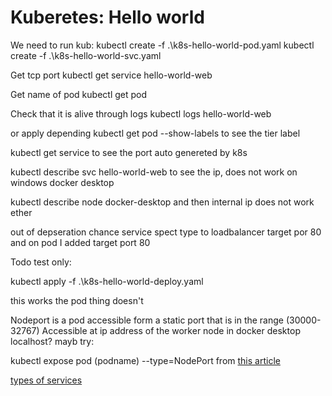 # Kuberetes: Hello world

We need to run kub:
kubectl create -f .\k8s-hello-world-pod.yaml
kubectl create -f .\k8s-hello-world-svc.yaml

Get tcp port
kubectl get service hello-world-web

Get name of pod
kubectl get pod

Check that it is alive through logs
kubectl logs hello-world-web


or apply depending
kubectl get pod --show-labels
to see the tier label

kubectl get service
to see the port auto genereted by k8s

kubectl describe svc hello-world-web
to see the ip, does not work on windows docker desktop

kubectl describe node docker-desktop and then internal ip does not work ether

out of depseration chance service spect type to loadbalancer target por 80
and on pod I added target port 80

Todo test only:

kubectl apply -f .\k8s-hello-world-deploy.yaml

this works the pod thing doesn't

Nodeport is a pod accessible form a static port that is in the range (30000-32767) Accessible at ip address of the worker node in docker desktop localhost?
mayb try:

kubectl expose pod (podname) --type=NodePort from [this article](https://kubernetesquestions.com/questions/59027090)

[types of services](https://www.youtube.com/watch?v=T4Z7visMM4E)